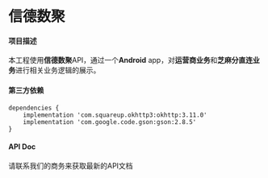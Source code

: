# 信德数聚

#### 项目描述
本工程使用**信德数聚**API，通过一个**Android** app，对**运营商业务**和**芝麻分直连业务**进行相关业务逻辑的展示。



#### 第三方依赖

```gr
dependencies {
    implementation 'com.squareup.okhttp3:okhttp:3.11.0'
    implementation 'com.google.code.gson:gson:2.8.5'
}
```



#### API Doc

请联系我们的商务来获取最新的API文档